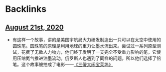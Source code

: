 
# Backlinks
## [August 21st, 2020](<August 21st, 2020.md>)
- 有这样一个故事，讲的是美国宇航局大力研发制造出一只可以在太空中使用的圆珠笔。圆珠笔的原理是利用地球的重力让墨水流出来。尝试过一系列原型测试，花费了无数人力物力，他们终于发明了一支完全不受重力影响的笔，它使用压缩氮气推进油墨流动。俄罗斯人也遇到了同样的问题。所以他们选择了铅笔。这个故事被拍成了电影——[《三傻大闹宝莱坞》](<《三傻大闹宝莱坞》.md>)

